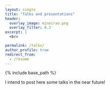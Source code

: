 ```yaml
---
layout: single
title: "Talks and presentations"
header:
  overlay_image: mineirao.png
  overlay_filter: 0.3
excerpt: |
  <br>

permalink: /talks/
author_profile: true
redirect_from:
  - /resume
---
```


{% include base_path %}

I intend to post here some talks in the near future!